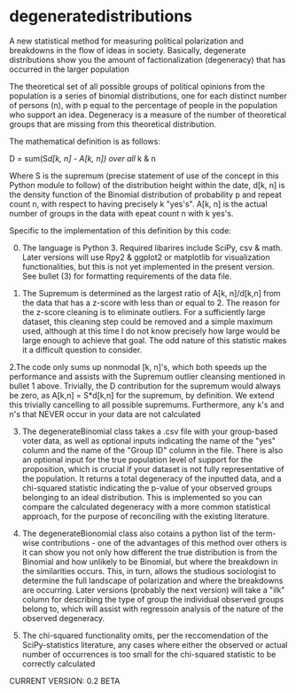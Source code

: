 # degeneratedistributions
A new statistical method for measuring political polarization and breakdowns in the flow of ideas in society. Basically, degenerate distributions show you the amount of factionalization (degeneracy) that has occurred in the larger population

The theoretical set of all possible groups of political opinions from the population is a series of binomial distributions, one for each distinct number of persons (n), with p equal to the percentage of people in the population who support an idea. Degeneracy is a measure of the number of theoretical groups that are missing from this theoretical distribution.

The mathematical definition is as follows:

D = sum(S*d[k, n] - A[k, n]) over all* k & n

Where S is the supremum (precise statement of use of the concept in this Python module to follow) of the distribution height within the date, d[k, n] is the density function of the Binomial distribution of probability p and repeat count n, with respect to having precisely k "yes's". A[k, n] is the actual number of groups in the data with epeat count n with k yes's.

Specific to the implementation of this definition by this code:

0. The language is Python 3. Required libarires include SciPy, csv & math. Later versions will use Rpy2 & ggplot2 or matplotlib for visualization functionalities, but this is not yet implemented in the present version. See bullet (3) for formatting requirements of the data file.

1. The Supremum is determined as the largest ratio of A[k, n]/d[k,n] from the data that has a z-score with less than or equal to 2. The reason for the z-score cleaning is to eliminate outliers. For a sufficiently large dataset, this cleaning step could be removed and a simple maximum used, although at this time I do not know precisely how large would be large enough to achieve that goal. The odd nature of this statistic makes it a difficult question to consider.

2.The code only sums up nonmodal [k, n]'s, which both speeds up the performance and assists with the Supremum outlier cleansing mentioned in bullet 1 above. Trivially, the D contribution for the supremum would always be zero, as A[k,n] = S*d[k,n] for the supremum, by definition. We extend this trivially cancelling to all possible supremums. Furthermore, any k's and n's that NEVER occur in your data are not calculated

3. The degenerateBinomial class takes a .csv file with your group-based voter data, as well as optional inputs indicating the name of the "yes" column and the name of the "Group ID" column in the file. There is also an optional input for the true population level of support for the proposition, which is crucial if your dataset is not fully representative of the population. It returns a total degeneracy of the inputted data, and a chi-squared statistic indicating the p-value of your observed groups belonging to an ideal distribution. This is implemented so you can compare the calculated degeneracy with a more common statistical approach, for the purpose of reconciling with the existing literature.

4. The degenerateBionomial class also cotains a python list of the term-wise contributions - one of the advantages of this method over others is it can show you not only how different the true distribution is from the Binomial and how unlikely to be Binomial, but where the breakdown in the similarities occurs. This, in turn, allows the studious sociologist to determine the full landscape of polarization and where the breakdowns are occurring. Later versions (probably the next version) will take a "ilk" column for describing the type of group the individual observed groups belong to, which will assist with regressoin analysis of the nature of the observed degeneracy.

5. The chi-squared functionality omits, per the reccomendation of the SciPy-statistics literature, any cases where either the observed or actual number of occurrences is too small for the chi-squared statistic to be correctly calculated

CURRENT VERSION: 0.2 BETA

